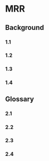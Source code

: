 # MRR

## Background

### 1.1 

### 1.2

### 1.3

### 1.4

## Glossary

### 2.1

### 2.2

### 2.3

### 2.4
